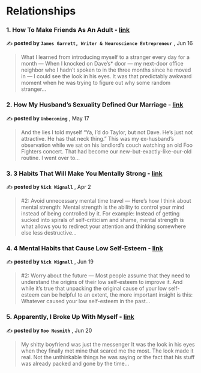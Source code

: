 
<h1>Relationships</h1>
<h3>1. How To Make Friends As An Adult - <a href=https://medium.com/better-humans/how-to-make-friends-as-an-adult-77714f99fbbb?source=tag_page---------0-85--------------------7ed6de3e_90e8_4b5d_a23a_5e12884b531a-------17>link</a></h3>

✍️ **posted by `James Garrett, Writer & Neuroscience Entrepreneur`** , <date>Jun 16</date>

<blockquote>What I learned from introducing myself to a stranger every day for a month —  When I knocked on Dave’s* door — my next-door office neighbor who I hadn’t spoken to in the three months since he moved in — I could see the look in his eyes. It was that predictably awkward moment when he was trying to figure out why some random stranger…</blockquote>

<h3>2. How My Husband’s Sexuality Defined Our Marriage - <a href=https://medium.com/@UnbecomingStories/how-my-husbands-sexuality-defined-our-marriage-abbc2c90e451?source=tag_page---------1-85--------------------7ed6de3e_90e8_4b5d_a23a_5e12884b531a-------17>link</a></h3>

✍️ **posted by `Unbecoming`** , <date>May 17</date>

<blockquote>And the lies I told myself “Ya, I’d do Taylor, but not Dave. He’s just not attractive. He has that neck thing.” This was my ex-husband’s observation while we sat on his landlord’s couch watching an old Foo Fighters concert. That had become our new-but-exactly-like-our-old routine. I went over to…</blockquote>

<h3>3. 3 Habits That Will Make You Mentally Strong - <a href=https://medium.com/@nickwignall/3-habits-that-will-make-you-mentally-strong-4f7e95419a88?source=tag_page---------2-85--------------------7ed6de3e_90e8_4b5d_a23a_5e12884b531a-------17>link</a></h3>

✍️ **posted by `Nick Wignall`** , <date>Apr 2</date>

<blockquote>#2: Avoid unnecessary mental time travel —  Here’s how I think about mental strength: Mental strength is the ability to control your mind instead of being controlled by it. For example: Instead of getting sucked into spirals of self-criticism and shame, mental strength is what allows you to redirect your attention and thinking somewhere else less destructive…</blockquote>

<h3>4. 4 Mental Habits that Cause Low Self-Esteem - <a href=https://medium.com/@nickwignall/4-mental-habits-that-cause-low-self-esteem-4f27f78778b3?source=tag_page---------3-85--------------------7ed6de3e_90e8_4b5d_a23a_5e12884b531a-------17>link</a></h3>

✍️ **posted by `Nick Wignall`** , <date>Jun 19</date>

<blockquote>#2: Worry about the future —  Most people assume that they need to understand the origins of their low self-esteem to improve it. And while it’s true that unpacking the original cause of your low self-esteem can be helpful to an extent, the more important insight is this: Whatever caused your low self-esteem in the past…</blockquote>

<h3>5. Apparently, I Broke Up With Myself - <a href=https://medium.com/human-parts/apparently-i-broke-up-with-myself-f92dd6d8a952?source=tag_page---------4-85--------------------7ed6de3e_90e8_4b5d_a23a_5e12884b531a-------17>link</a></h3>

✍️ **posted by `Roo Nesmith`** , <date>Jun 20</date>

<blockquote>My shitty boyfriend was just the messenger It was the look in his eyes when they finally met mine that scared me the most. The look made it real. Not the unthinkable things he was saying or the fact that his stuff was already packed and gone by the time…</blockquote>

